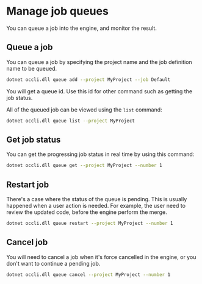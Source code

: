 # Manage job queues

You can queue a job into the engine, and monitor the result. 

## Queue a job

You can queue a job by specifying the project name and the job definition name to be queued.
```sh
dotnet occli.dll queue add --project MyProject --job Default
```

You will get a queue id. Use this id for other command such as getting the job status.

All of the queued job can be viewed using the `list` command:
```sh
dotnet occli.dll queue list --project MyProject
```

## Get job status

You can get the progressing job status in real time by using this command:
```sh
dotnet occli.dll queue get --project MyProject --number 1
```

## Restart job

There's a case where the status of the queue is pending. This is usually happened when a user action is needed. For example, the user need to review the updated code, before the engine perform the merge.
```sh
dotnet occli.dll queue restart --project MyProject --number 1
```

## Cancel job

You will need to cancel a job when it's force cancelled in the engine, or you don't want to continue a pending job. 

```sh
dotnet occli.dll queue cancel --project MyProject --number 1
```